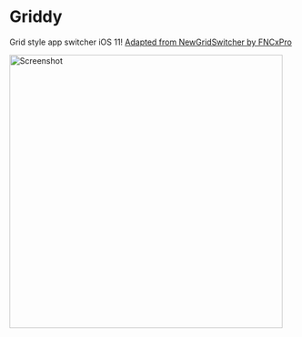 # Griddy
Grid style app switcher iOS 11! [Adapted from NewGridSwitcher by FNCxPro](https://github.com/FNCxPro/newgridswitcher)

<img src="https://cdn.discordapp.com/attachments/246303241262989312/488764494537818113/image0.jpg" alt="Screenshot" width="480">
